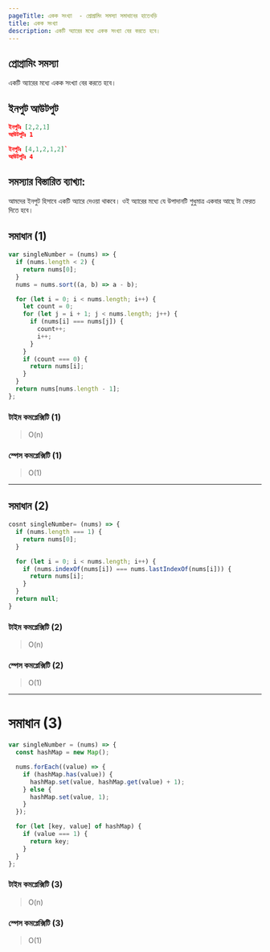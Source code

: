 ```yaml
---
pageTitle: একক সংখ্যা  - প্রোগ্রামিং সমস্যা সমাধানের হাতেখড়ি
title: একক সংখ্যা
description: একটি অ্যারের মধ্যে একক সংখ্যা বের করতে হবে।
---
```


## প্রোগ্রামিং সমস্যা

একটি অ্যারের মধ্যে একক সংখ্যা বের করতে হবে।

## ইনপুট আউটপুট

```json
ইনপুটঃ [2,2,1]
আউটপুটঃ 1

ইনপুটঃ [4,1,2,1,2]`
আউটপুটঃ 4

```

## সমস্যার বিস্তারিত ব্যাখ্যা:

আমদের ইনপুট হিসাবে একটি অ্যারে দেওয়া থাকবে। ওই অ্যারের মধ্যে যে উপাদানটি শুধুমাত্র একবার আছে টা ফেরত দিতে হবে।

## সমাধান (1)

```js
var singleNumber = (nums) => {
  if (nums.length < 2) {
    return nums[0];
  }
  nums = nums.sort((a, b) => a - b);

  for (let i = 0; i < nums.length; i++) {
    let count = 0;
    for (let j = i + 1; j < nums.length; j++) {
      if (nums[i] === nums[j]) {
        count++;
        i++;
      }
    }
    if (count === 0) {
      return nums[i];
    }
  }
  return nums[nums.length - 1];
};
```

### টাইম কমপ্লেক্সিটি (1)

> O(n)

### স্পেস কমপ্লেক্সিটি (1)

> O(1)

---

## সমাধান (2)

```js
cosnt singleNumber= (nums) => {
  if (nums.length === 1) {
    return nums[0];
  }

  for (let i = 0; i < nums.length; i++) {
    if (nums.indexOf(nums[i]) === nums.lastIndexOf(nums[i])) {
      return nums[i];
    }
  }
  return null;
}
```

### টাইম কমপ্লেক্সিটি (2)

> O(n)

### স্পেস কমপ্লেক্সিটি (2)

> O(1)

---

# সমাধান (3)

```js
var singleNumber = (nums) => {
  const hashMap = new Map();

  nums.forEach((value) => {
    if (hashMap.has(value)) {
      hashMap.set(value, hashMap.get(value) + 1);
    } else {
      hashMap.set(value, 1);
    }
  });

  for (let [key, value] of hashMap) {
    if (value === 1) {
      return key;
    }
  }
};
```

### টাইম কমপ্লেক্সিটি (3)

> O(n)

### স্পেস কমপ্লেক্সিটি (3)

> O(1)
